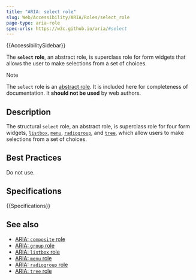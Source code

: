 ```yaml
---
title: "ARIA: select role"
slug: Web/Accessibility/ARIA/Roles/select_role
page-type: aria-role
spec-urls: https://w3c.github.io/aria/#select
---
```


{{AccessibilitySidebar}}

The **`select` role**, an abstract role, is superclass role for form widgets that allows the user to make selections from a set of choices.

> [!NOTE]
> The `select` role is an [abstract role](/en-US/docs/Web/Accessibility/ARIA/Roles#6._abstract_roles). It is included here for completeness of documentation. It **should not be used** by web authors.

## Description

The structural `select` role, an abstract role, is superclass role for four form widgets, [`listbox`](/en-US/docs/Web/Accessibility/ARIA/Roles/listbox_role), [`menu`](/en-US/docs/Web/Accessibility/ARIA/Roles/menu_role), [`radiogroup`](/en-US/docs/Web/Accessibility/ARIA/Roles/radiogroup_role), and [`tree`](/en-US/docs/Web/Accessibility/ARIA/Roles/tree_role), which allow users to make selections from a set of choices.

## Best Practices

Do not use.

## Specifications

{{Specifications}}

## See also

- [ARIA: `composite` role](/en-US/docs/Web/Accessibility/ARIA/Roles/composite_role)
- [ARIA: `group` role](/en-US/docs/Web/Accessibility/ARIA/Roles/group_role)
- [ARIA: `listbox` role](/en-US/docs/Web/Accessibility/ARIA/Roles/listbox_role)
- [ARIA: `menu` role](/en-US/docs/Web/Accessibility/ARIA/Roles/menu_role)
- [ARIA: `radiogroup` role](/en-US/docs/Web/Accessibility/ARIA/Roles/radiogroup_role)
- [ARIA: `tree` role](/en-US/docs/Web/Accessibility/ARIA/Roles/tree_role)
